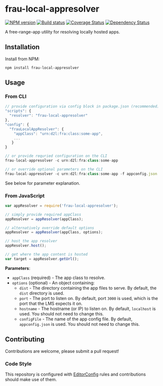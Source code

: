 # frau-local-appresolver

[![NPM version][npm-image]][npm-url]
[![Build status][ci-image]][ci-url]
[![Coverage Status][coverage-image]][coverage-url]
[![Dependency Status][dependencies-image]][dependencies-url]

A free-range-app utility for resolving locally hosted apps.

## Installation

Install from NPM:
```shell
npm install frau-local-appresolver
```

## Usage

### From CLI

```javascript
// provide configuration via config block in package.json (recommended)
"scripts": {
  "resolver": "frau-local-appresolver"
},
"config": { 
  "frauLocalAppResolver": {
    "appClass": "urn:d2l:fra:class:some-app",
    ...
   }
}

// or provide requried configuration on the CLI
frau-local-appresolver -c urn:d2l:fra:class:some-app

// or override optional parameters on the CLI 
frau-local-appresolver -c urn:d2l:fra:class:some-app -f appconfig.json -h acme.com -p 3000 -d dist
```

See below for parameter explanation.

### From JavaScript

```javascript
var appResolver = require('frau-local-appresolver');

// simply provide required appClass
appResolver = appResolver(appClass);

// alternatively override default options
appResolver = appResolver(appClass, options);

// host the app resolver
appResolver.host();

// get where the app content is hosted
var target = appResolver.getUrl();
```

**Parameters**:

- `appClass` (required) - The app class to resolve.
- `options` (optional) - An object containing:
  - `dist` - The directory containing the app files to serve.  By default, the `dist` directory is used.
  - `port` - The port to listen on.  By default, port `3000` is used, which is the port that the LMS expects it on.
  - `hostname` - The hostname (or IP) to listen on. By default, `localhost` is used.  You should not need to change this.
  - `configFile` - The name of the app config file.  By default, `appconfig.json` is used.  You should not need to change this.

## Contributing
Contributions are welcome, please submit a pull request!

### Code Style

This repository is configured with [EditorConfig](http://editorconfig.org) rules and
contributions should make use of them.

[npm-url]: https://www.npmjs.org/package/frau-local-appresolver
[npm-image]: https://img.shields.io/npm/v/frau-local-appresolver.svg
[ci-url]: https://travis-ci.org/Brightspace/frau-local-appresolver
[ci-image]: https://img.shields.io/travis-ci/Brightspace/frau-local-appresolver.svg
[coverage-url]: https://coveralls.io/r/Brightspace/frau-local-appresolver?branch=master
[coverage-image]: https://img.shields.io/coveralls/Brightspace/frau-local-appresolver.svg
[dependencies-url]: https://david-dm.org/brightspace/frau-local-appresolver
[dependencies-image]: https://img.shields.io/david/Brightspace/frau-local-appresolver.svg
